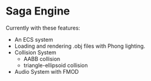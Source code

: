 # Saga Engine

Currently with these features:
- An ECS system
- Loading and rendering .obj files with Phong lighting.
- Collision System
  - AABB collision
  - triangle-ellipsoid collision
- Audio System with FMOD
